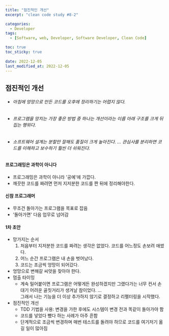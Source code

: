 ```yaml
---
title: "점진적인 개선"
excerpt: "clean code study #8-2"

categories:
  - Developer
tags:
  - [Software, web, Developer, Software Developer, Clean Code]

toc: true
toc_sticky: true
 
date: 2022-12-05
last_modified_at: 2022-12-05
---
```


## 점진적인 개선
* ###### 아침에 엉망으로 만든 코드를 오후에 정리하기는 어렵지 않다.
* ###### 프로그램을 망치는 가장 좋은 방법 중 하나는 개선이라는 이름 아래 구조를 크게 뒤집는 행위다.
* ###### 소프트웨어 설계는 분할만 잘해도 품질이 크게 높아진다. ... 관심사를 분리하면 코드를 이해하고 보수하기 훨씬 더 쉬워진다.

#### 프로그래밍은 과학이 아니다
- 프로그래밍은 과학이 아니라 '공예'에 가깝다.
- 깨끗한 코드를 짜려면 먼저 지저분한 코드를 짠 뒤에 정리해야한다.


#### 신참 프로그래머
- 무조건 돌아가는 프로그램을 목표로 잡음
- '돌아가면' 다음 업무로 넘어감

#### 1차 초안
- 망가지는 순서
  1. 처음부터 지저분한 코드를 짜려는 생각은 없었다. 코드를 어느정도 손보려 애썼다.
  2. 어느 순간 프로그램은 내 손을 벗어났다.
  3. 코드는 조금씩 엉망이 되어갔다.
- 엉망으로 변해갈 씨앗을 찾아야 한다.
- 멈출 타이밍
  - 계속 밀어붙이면 프로그램은 어떻게든 완성하겠지만 그랬다가는 너무 컨서 손대기 어려운 골칫거리가 생겨날 참이었다. ... <br />그래서 나는 기능을 더 이상 추가하지 않기로 결정하고 리펠터링을 시작했다.
- 점진적인 개선
  - TDD 기법을 사용: 변경을 가한 후에도 시스템이 변경 전과 똑같이 돌아가야 함
  - 코드를 넣었다 뺐다 하는 사례가 아주 흔함
  - 단계적으로 조금씩 변경하며 매번 테스트를 돌려야 하므로 코드를 여기저기 옮길 일이 많아짐
